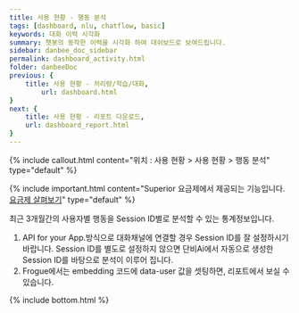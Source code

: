 ```yaml
---
title: 사용 현황 - 행동 분석 
tags: [dashboard, nlu, chatflow, basic]
keywords: 대화 이력 시각화
summary: 챗봇의 동작한 이력을 시각화 하여 대쉬보드로 보여드립니다.
sidebar: danbee_doc_sidebar
permalink: dashboard_activity.html
folder: danbeeDoc
previous: {
    title: 사용 현황 - 처리량/학습/대화,
        url: dashboard.html
}
next: {
    title: 사용 현황 - 리포트 다운로드,
    url: dashboard_report.html
}
---
```



{% include callout.html content="위치 : 사용 현황 > 사용 현황 > 행동 분석" type="default" %}

{% include important.html content="Superior 요금제에서 제공되는 기능입니다. [요금제 살펴보기](https://danbee.ai/pricing.html)" type="default" %}

최근 3개월간의 사용자별 행동을 Session ID별로 분석할 수 있는 통계정보입니다. 

1. API for your App.방식으로 대화채널에 연결할 경우 Session ID를 잘 설정하시기 바랍니다. Session ID를 별도로 설정하지 않으면 단비Ai에서 자동으로 생성한 Session ID를 바탕으로 분석이 이루어 집니다.
2. Frogue에서는 embedding 코드에 data-user 값을 셋팅하면, 리포트에서 보실 수 있습니다.

{% include bottom.html %}
